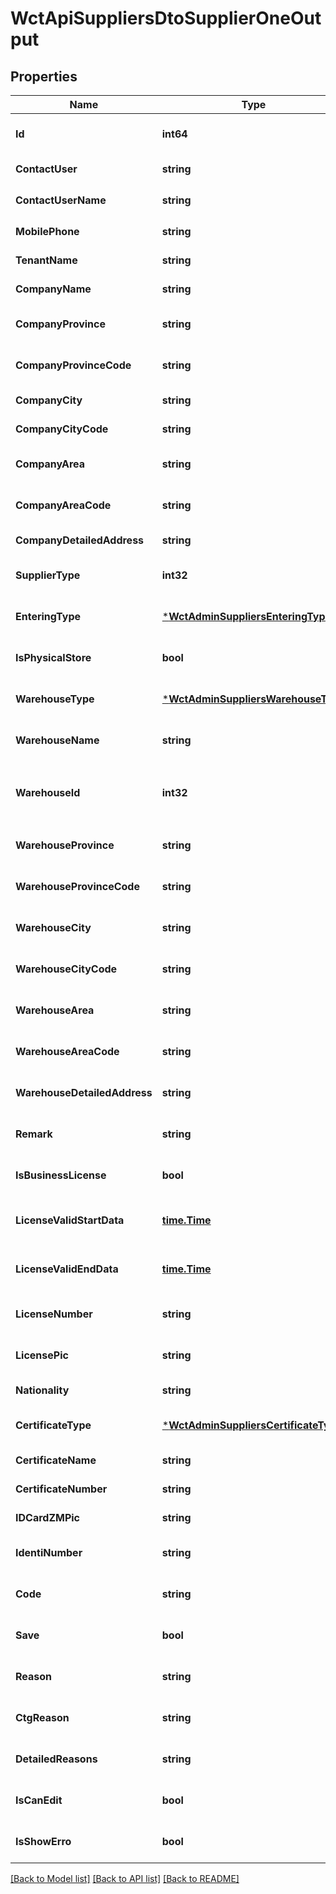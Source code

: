 # WctApiSuppliersDtoSupplierOneOutput

## Properties
Name | Type | Description | Notes
------------ | ------------- | ------------- | -------------
**Id** | **int64** |  | [optional] [default to null]
**ContactUser** | **string** | 联系人（姓） | [default to null]
**ContactUserName** | **string** | 联系人（名称） | [default to null]
**MobilePhone** | **string** | 手机号 | [default to null]
**TenantName** | **string** | 供应商名称 | [default to null]
**CompanyName** | **string** | 公司名称 | [default to null]
**CompanyProvince** | **string** | 公司省 | [optional] [default to null]
**CompanyProvinceCode** | **string** | 公司省代码 | [optional] [default to null]
**CompanyCity** | **string** | 公司市 | [default to null]
**CompanyCityCode** | **string** | 公司市代码 | [default to null]
**CompanyArea** | **string** | 公司区 | [optional] [default to null]
**CompanyAreaCode** | **string** | 公司区代码 | [optional] [default to null]
**CompanyDetailedAddress** | **string** | 公司详细地址 | [default to null]
**SupplierType** | **int32** | 供应商类型 0供应商 1商家 | [optional] [default to null]
**EnteringType** | [***WctAdminSuppliersEnteringType**](WCT.Admin.Suppliers.EnteringType.md) |  | [optional] [default to null]
**IsPhysicalStore** | **bool** | 是否有实体店铺 | [optional] [default to null]
**WarehouseType** | [***WctAdminSuppliersWarehouseType**](WCT.Admin.Suppliers.WarehouseType.md) |  | [optional] [default to null]
**WarehouseName** | **string** | 仓库名称 | [optional] [default to null]
**WarehouseId** | **int32** | 仓库Id:当选择订阅仓库 仓库Id必填 下面不传 | [optional] [default to null]
**WarehouseProvince** | **string** | 仓库省 | [optional] [default to null]
**WarehouseProvinceCode** | **string** | 仓库省代码 | [optional] [default to null]
**WarehouseCity** | **string** | 仓库市 | [optional] [default to null]
**WarehouseCityCode** | **string** | 仓库市代码 | [optional] [default to null]
**WarehouseArea** | **string** | 仓库区 | [optional] [default to null]
**WarehouseAreaCode** | **string** | 仓库区代码 | [optional] [default to null]
**WarehouseDetailedAddress** | **string** | 仓库详细地址 | [optional] [default to null]
**Remark** | **string** | 备注 | [optional] [default to null]
**IsBusinessLicense** | **bool** | 是否有企业营业执照 | [optional] [default to null]
**LicenseValidStartData** | [**time.Time**](time.Time.md) | 企业营业执照有效期开始日期 | [optional] [default to null]
**LicenseValidEndData** | [**time.Time**](time.Time.md) | 企业营业执照有效期结束日期 | [optional] [default to null]
**LicenseNumber** | **string** | 企业营业执照号 | [optional] [default to null]
**LicensePic** | **string** | 营业执照资质图片 | [optional] [default to null]
**Nationality** | **string** | 国籍 | [default to null]
**CertificateType** | [***WctAdminSuppliersCertificateType**](WCT.Admin.Suppliers.CertificateType.md) |  | [optional] [default to null]
**CertificateName** | **string** | 姓名 | [default to null]
**CertificateNumber** | **string** | 证件号 | [default to null]
**IDCardZMPic** | **string** | 证件照正面 | [default to null]
**IdentiNumber** | **string** | Identification doc number | [optional] [default to null]
**Code** | **string** | 验证码 | [optional] [default to null]
**Save** | **bool** | 是否只保存(是：true) | [optional] [default to null]
**Reason** | **string** | 企业资质审核不通过原因 | [optional] [default to null]
**CtgReason** | **string** | 品牌分类审核不通过原因 | [optional] [default to null]
**DetailedReasons** | **string** | 审核不通过-详细原因 | [optional] [default to null]
**IsCanEdit** | **bool** | 是否能编辑 | [optional] [default to null]
**IsShowErro** | **bool** | 是否显示错误信息 | [optional] [default to null]

[[Back to Model list]](../README.md#documentation-for-models) [[Back to API list]](../README.md#documentation-for-api-endpoints) [[Back to README]](../README.md)

